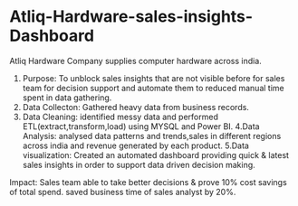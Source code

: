 # Atliq-Hardware-sales-insights-Dashboard

Atliq Hardware Company supplies computer hardware across india.
1. Purpose: To unblock sales insights that are not visible before for sales team for decision support and automate them
   to reduced manual time spent in data gathering.
2. Data Collecton: Gathered heavy data from business records.
3. Data Cleaning: identified messy data and performed ETL(extract,transform,load)
   using MYSQL and Power BI.
4.Data Analysis: analysed data patterns and trends,sales in different regions across india and revenue generated by each product.
5.Data visualization: Created an automated dashboard providing quick & latest sales insights in order to support data driven decision making.

Impact: Sales team able to take better decisions & prove 10% cost savings of total spend.
        saved business time of sales analyst by 20%.
